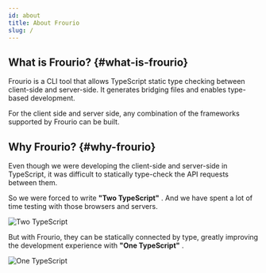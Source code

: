 ```yaml
---
id: about
title: About Frourio
slug: /
---
```


## What is Frourio? {#what-is-frourio}

Frourio is a CLI tool that allows TypeScript static type checking between client-side and server-side. It generates bridging files and enables type-based development.

For the client side and server side, any combination of the frameworks supported by Frourio can be built.

## Why Frourio? {#why-frourio}

Even though we were developing the client-side and server-side in TypeScript, it was difficult to statically type-check the API requests between them.

So we were forced to write **"Two TypeScript"** . And we have spent a lot of time testing with those browsers and servers.

![Two TypeScript](/img/TwoTS.svg)

But with Frourio, they can be statically connected by type, greatly improving the development experience with **"One TypeScript"** .

![One TypeScript](/img/OneTS.svg)
